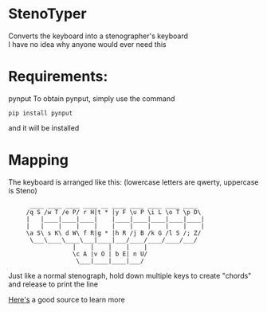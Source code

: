 # StenoTyper
Converts the keyboard into a stenographer's keyboard    
I have no idea why anyone would ever need this    

# Requirements:
pynput
To obtain pynput, simply use the command
```
pip install pynput
```
and it will be installed

# Mapping
The keyboard is arranged like this:
(lowercase letters are qwerty, uppercase is Steno)
```
      ____ ____ ____ ____ __ ____ ____ ____ ____ ____   
     /q S /w T /e P/ r H|t * |y F \u P \i L \o T \p D\    
     |   |____|____|____|    |____|____|____|____|____|    
     |   |    |    |    |    |    |    |    |    |    |    
     \a S\ s K\ d W\ f R|g * |h R /j B /k G /l S /; Z/    
      \___\____\____\___|____|___/____/____/____/___/    
                  |    |    |    |    |    
                  \c A |v O | b E| n U/    
                   \___|____|____|___/    
```

Just like a normal stenograph, hold down multiple keys to create "chords" and release to print the line    

[Here's](https://github.com/openstenoproject/plover/wiki/Learning-Stenography) a good source to learn more   

